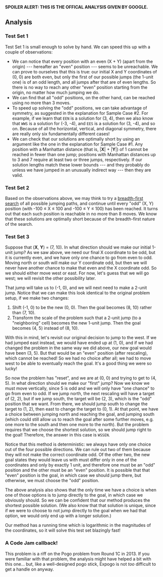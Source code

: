 **SPOILER ALERT: THIS IS THE OFFICAL ANALYSIS GIVEN BY GOOGLE.**

## Analysis

### Test Set 1

Test Set 1 is small enough to solve by hand. We can speed this up with a couple of observations:

-   We can notice that every position with an even (X + Y) (apart from the origin) --- hereafter an "even" position --- seems to be unreachable. We can prove to ourselves that this is true: our initial X and Y coordinates of (0, 0) are both even, but only the first of our possible jumps (the 1-unit one) is of an odd length, and all jumps after that are of even lengths. So there is no way to reach any other "even" position starting from the origin, no matter how much jumping we do.
-   We can find that all "odd" positions, on the other hand, can be reached using no more than 3 moves.
-   To speed up solving the "odd" positions, we can take advantage of symmetry, as suggested in the explanation for Sample Case #2. For example, if we learn that `EEN` is a solution for (3, 4), then we also know that `WWS` is a solution for (-3, -4), and `EES` is a solution for (3, -4), and so on. Because of all the horizontal, vertical, and diagonal symmetry, there are really only six fundamentally different cases!
-   We can check that our solutions are optimally short by using an argument like the one in the explanation for Sample Case #1. Any position with a Manhattan distance (that is, |**X**| + |**Y**|) of 1 cannot be reached in fewer than one jump; positions with Manhattan distances up to 3 and 7 require at least two or three jumps, respectively. If our solution lengths match these lower bounds --- and they probably do unless we have jumped in an unusually indirect way --- then they are valid.

### Test Set 2

Based on the observations above, we may think to try a [breadth-first search](https://en.wikipedia.org/wiki/Breadth-first_search) of all possible jumping paths, and continue until every "odd" (X, Y) position (with -100 ≤ X ≤ 100 and -100 ≤ Y ≤ 100) has been reached. It turns out that each such position is reachable in no more than 8 moves. We know that these solutions are optimally short because of the breadth-first nature of the search.

### Test Set 3

Suppose that (**X**, **Y**) = (7, 10). In what direction should we make our initial 1-unit jump? As we saw above, we need our final X coordinate to be odd, but it is currently even, and we have only one chance to go from even to odd. Moving north or south will make our Y coordinate odd, but then we will never have another chance to make that even and the X coordinate odd. So we should either move west or east. For now, let's guess that we will go west; we will revisit the other possibility later.

That jump will take us to (-1, 0), and we will next need to make a 2-unit jump. Notice that we can make this look identical to the original problem setup, if we make two changes:

1.  Shift (-1, 0) to be the new (0, 0). Then the goal becomes (8, 10) rather than (7, 10).
2.  Transform the scale of the problem such that a 2-unit jump (to a "neighboring" cell) becomes the new 1-unit jump. Then the goal becomes (4, 5) instead of (8, 10).

With this in mind, let's revisit our original decision to jump to the west. If we had jumped east instead, we would have ended up at (1, 0), and if we had changed the problem in the same way we did above, our new goal would have been (3, 5). But that would be an "even" position (after rescaling), which cannot be reached! So we had no choice after all; we had to move west to be able to eventually reach the goal. It's a good thing we were so lucky!

So now the problem has "reset", and we are at (0, 0) and trying to get to (4, 5). In what direction should we make our "first" jump? Now we know we must move vertically, since 5 is odd and we will only have "one chance" to go from even to odd. If we jump north, the next rescaling will have a target of (2, 2), but if we jump south, the target will be (2, 3), which is the "odd" position that we want. From there, we should jump south to change the target to (1, 2), then east to change the target to (0, 1). At that point, we have a choice between jumping north and reaching the goal, and jumping south (which could still allow us to reach the goal after some further moves, e.g. one more to the south and then one more to the north). But the problem requires that we choose the shortest solution, so we should jump right to the goal! Therefore, the answer in this case is `WSSEN`.

Notice that this method is deterministic: we always have only one choice out of the four possible directions. We can rule out two of them because they will not make the correct coordinate odd. Of the other two, the new goal states they would leave us with must differ only in one of the coordinates and only by exactly 1 unit, and therefore one must be an "odd" position and the other must be an "even" position. It is possible that that "even" position is the goal, in which case we should jump there, but otherwise, we must choose the "odd" position.

The above analysis also shows that the only time we have a choice is when one of those options is to jump directly to the goal, in which case we obviously should. So we can be confident that our method produces the shortest possible solution. (We also know that that solution is unique, since if we were to choose to not jump directly to the goal when we had that option, we would only end up with a longer solution.)

Our method has a running time which is logarithmic in the magnitudes of the coordinates, so it will solve this test set blazingly fast!

### A Code Jam callback!

This problem is a riff on the Pogo problem from Round 1C in 2013. If you were familiar with that problem, the analysis might have helped a bit with this one... but, like a well-designed pogo stick, Expogo is not *too* difficult to get a handle on anyway.